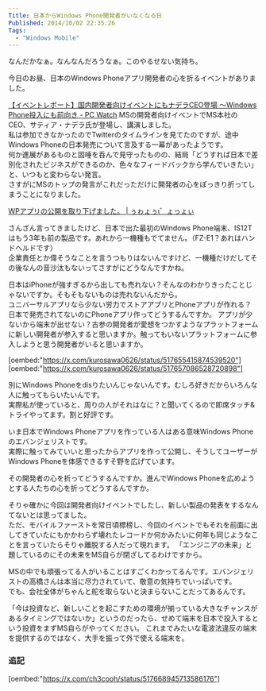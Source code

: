 ```yaml
---
Title: 日本からWindows Phone開発者がいなくなる日
Published: 2014/10/02 22:35:26
Tags:
  - "Windows Mobile"
---
```

なんだかなぁ。なんなんだろうなぁ。このやるせない気持ち。

今日のお昼、日本のWindows Phoneアプリ開発者の心を折るイベントがありました。

<!-- more -->

[【イベントレポート】国内開発者向けイベントにもナデラCEO登場 〜Windows Phone投入にも前向き - PC Watch](http://pc.watch.impress.co.jp/docs/news/event/20141002_669576.html)
MSの開発者向けイベントでMS本社のCEO、サティア・ナデラ氏が登場し、講演しました。  
私は参加できなかったのでTwitterのタイムラインを見てたのですが、途中Windows Phoneの日本発売について言及する一幕があったようです。  
何か進展があるものと固唾を呑んで見守ったものの、結局「どうすれば日本で差別化されたビジネスができるのか、色々なフィードバックから学んでいきたい」と、いつもと変わらない発言。  
さすがにMSのトップの発言がこれだっただけに開発者の心をぽっきり折ってしまうことになりました。

[WPアプリの公開を取り下げました。 | ぅゎょぅι゛ょっょぃ](http://kurosawa0626.wordpress.com/2014/10/02/wp%e3%82%a2%e3%83%97%e3%83%aa%e3%81%ae%e5%85%ac%e9%96%8b%e3%82%92%e5%8f%96%e3%82%8a%e4%b8%8b%e3%81%92%e3%81%be%e3%81%97%e3%81%9f%e3%80%82/)

さんざん言ってきましたけど、日本で出た最初のWindows Phone端末、IS12Tはもう3年も前の製品です。あれから一機種もでてません。（FZ-E1？あれはハンドヘルドです）  
企業責任とか偉そうなことを言うつもりはないんですけど、一機種だけだしてその後なんの音沙汰もないってさすがにどうなんですかね。

日本はiPhoneが強すぎるから出しても売れない？そんなのわかりきったことじゃないですか。そもそもないものは売れないんだから。  
ユニバーサルアプリなら少ない労力でストアアプリとPhoneアプリが作れる？ 日本で発売されてないのにPhoneアプリ作ってどうするんですか。
アプリが少ないから端末が出せない？古参の開発者が愛想をつかすようなプラットフォームに新しい開発者が参入すると思いますか。触ってもいないプラットフォームに参入しようと思う開発者がいると思いますか。

[oembed:"https://x.com/kurosawa0626/status/517655415874539520"]
[oembed:"https://x.com/kurosawa0626/status/517657086528720898"]

別にWindows Phoneをdisりたいんじゃないんです。むしろ好きだからいろんな人に触ってもらいたいんです。  
実際私が使っていると、周りの人がそれはなに？と聞いてくるので即席タッチ&トライやってます。割と好評です。

いま日本でWindows Phoneアプリを作っている人はある意味Windows Phoneのエバンジェリストです。  
実際に触ってみていいと思ったからアプリを作って公開し、そうしてユーザーがWindows Phoneを体感できるすそ野を広げています。

その開発者の心を折ってどうするんですか。進んでWindows Phoneを広めようとする人たちの心を折ってどうするんですか。

そりゃ確かに今回は開発者向けイベントでしたし、新しい製品の発表をするなんてないとは思ってました。  
ただ、モバイルファーストを常日頃標榜し、今回のイベントでもそれを前面に出してきていたにもかかわらず壊れたレコードか何かみたいに何年も同じようなことを言っていたらそりゃ離脱する人だって現れます。
「エンジニアの未来」と題しているのにその未来をMS自らが閉ざしてるわけですから。

MSの中でも頑張ってる人がいることはすごくわかってるんです。エバンジェリストの高橋さんは本当に尽力されていて、敬意の気持ちでいっぱいです。  
でも、会社全体がちゃんと舵を取らないと決まらないことだってあるんです。

「今は投資など、新しいことを起こすための環境が揃っている大きなチャンスがあるタイミングではないか」というのだったら、せめて端末を日本で投入するという投資をまずMS自らがやってください。
これまでみたいな電波法違反の端末を提供するのではなく、大手を振って外で使える端末を。

### 追記

[oembed:"https://x.com/ch3cooh/status/517668945713586176"]